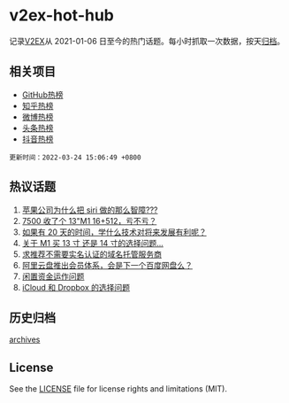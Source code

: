 # v2ex-hot-hub

 记录[V2EX](https://www.v2ex.com/)从 2021-01-06 日至今的热门话题。每小时抓取一次数据，按天[归档](archives)。
 
 ## 相关项目

- [GitHub热榜](https://github.com/snaildev/github-hot-hub)
- [知乎热榜](https://github.com/snaildev/zhihu-hot-hub)
- [微博热榜](https://github.com/snaildev/weibo-hot-hub)
- [头条热榜](https://github.com/snaildev/toutiao-hot-hub)
- [抖音热榜](https://github.com/snaildev/douyin-hot-hub)


 `更新时间：2022-03-24 15:06:49 +0800`

## 热议话题

1. [苹果公司为什么把 siri 做的那么智障???](https://www.v2ex.com/t/842471)
1. [7500 收了个 13"M1 16+512，亏不亏？](https://www.v2ex.com/t/842509)
1. [如果有 20 天的时间，学什么技术对将来发展有利呢？](https://www.v2ex.com/t/842460)
1. [关于 M1 买 13 寸 还是 14 寸的选择问题...](https://www.v2ex.com/t/842394)
1. [求推荐不需要实名认证的域名托管服务商](https://www.v2ex.com/t/842397)
1. [阿里云盘推出会员体系，会是下一个百度网盘么？](https://www.v2ex.com/t/842520)
1. [闲置资金运作问题](https://www.v2ex.com/t/842375)
1. [iCloud 和 Dropbox 的选择问题](https://www.v2ex.com/t/842381)

## 历史归档

[archives](archives)

## License

See the [LICENSE](LICENSE) file for license rights and limitations (MIT).
